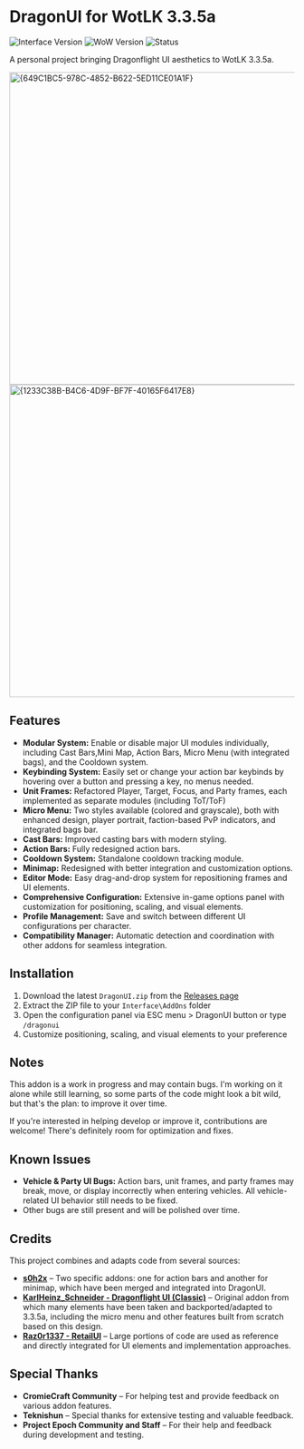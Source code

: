 # DragonUI for WotLK 3.3.5a

![Interface Version](https://img.shields.io/badge/Interface-30300-blue)
![WoW Version](https://img.shields.io/badge/WoW-3.3.5a-orange)
![Status](https://img.shields.io/badge/Status-Stable-green)

A personal project bringing Dragonflight UI aesthetics to WotLK 3.3.5a.

<img width="816" height="551" alt="{649C1BC5-978C-4852-B622-5ED11CE01A1F}" src="https://github.com/user-attachments/assets/54b8d8df-caf2-40e4-bb1e-5fec3a7f5039" />
<img width="816" height="551" alt="{1233C38B-B4C6-4D9F-BF7F-40165F6417E8}" src="https://github.com/user-attachments/assets/28b3ccfa-55a2-470f-8510-c6f5a484c063" />

## Features

*   **Modular System:** Enable or disable major UI modules individually, including Cast Bars,Mini Map, Action Bars, Micro Menu (with integrated bags), and the Cooldown system.
*   **Keybinding System:** Easily set or change your action bar keybinds by hovering over a button and pressing a key, no menus needed.
*   **Unit Frames:** Refactored Player, Target, Focus, and Party frames, each implemented as separate modules (including ToT/ToF)
*   **Micro Menu:** Two styles available (colored and grayscale), both with enhanced design, player portrait, faction-based PvP indicators, and integrated bags bar.
*   **Cast Bars:** Improved casting bars with modern styling.
*   **Action Bars:** Fully redesigned action bars.
*   **Cooldown System:** Standalone cooldown tracking module.
*   **Minimap:** Redesigned with better integration and customization options.
*   **Editor Mode:** Easy drag-and-drop system for repositioning frames and UI elements.
*   **Comprehensive Configuration:** Extensive in-game options panel with customization for positioning, scaling, and visual elements.
*   **Profile Management:** Save and switch between different UI configurations per character.
*   **Compatibility Manager:** Automatic detection and coordination with other addons for seamless integration.

## Installation

1. Download the latest `DragonUI.zip` from the [Releases page](https://github.com/NeticSoul/DragonUI/releases)
2. Extract the ZIP file to your `Interface\AddOns` folder
3. Open the configuration panel via ESC menu > DragonUI button or type `/dragonui`
4. Customize positioning, scaling, and visual elements to your preference

## Notes

This addon is a work in progress and may contain bugs. I'm working on it alone while still learning, so some parts of the code might look a bit wild, but that's the plan: to improve it over time.

If you're interested in helping develop or improve it, contributions are welcome! There's definitely room for optimization and fixes.

## Known Issues

- **Vehicle & Party UI Bugs:** Action bars, unit frames, and party frames may break, move, or display incorrectly when entering vehicles. All vehicle-related UI behavior still needs to be fixed.
- Other bugs are still present and will be polished over time.

## Credits

This project combines and adapts code from several sources:

- **[s0h2x](https://github.com/s0h2x)** – Two specific addons: one for action bars and another for minimap, which have been merged and integrated into DragonUI.
- **[KarlHeinz_Schneider - Dragonflight UI (Classic)](https://www.curseforge.com/wow/addons/dragonflight-ui-classic)** – Original addon from which many elements have been taken and backported/adapted to 3.3.5a, including the micro menu and other features built from scratch based on this design.
- **[Raz0r1337 - RetailUI](https://github.com/Raz0r1337/RetailUI)** – Large portions of code are used as reference and directly integrated for UI elements and implementation approaches.

## Special Thanks

- **CromieCraft Community** – For helping test and provide feedback on various addon features.
- **Teknishun** – Special thanks for extensive testing and valuable feedback.
- **Project Epoch Community and Staff** – For their help and feedback during development and testing.
